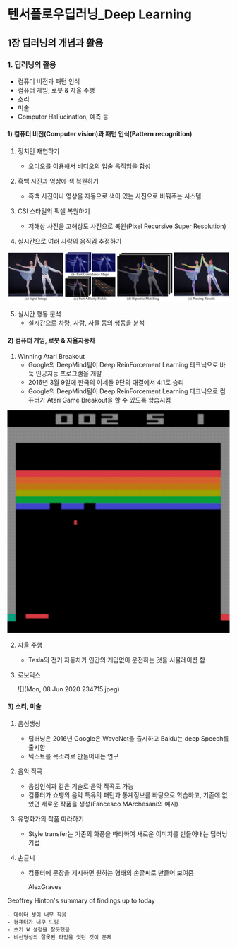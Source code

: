 # 텐서플로우딥러닝_Deep Learning

## 1장 딥러닝의 개념과 활용

### 1. 딥러닝의 활용

- 컴퓨터 비전과 패턴 인식
- 컴퓨터 게임, 로봇 & 자율 주행
- 소리
- 미술
- Computer Hallucination, 예측 등



#### 1) 컴퓨터 비전(Computer vision)과 패턴 인식(Pattern recognition)

1. 정치인 재연하기
   - 오디오를 이용해서 비디오의 입술 움직임을 합성
2. 흑백 사진과 영상에 색 복원하기
   - 흑백 사진이나 영상을 자동으로 색이 있는 사진으로 바꿔주는 시스템
3. CSI 스타일의 픽셀 복원하기
   - 저해상 사진을 고해상도 사진으로 복원(Pixel Recursive Super Resolution)

4. 실시간으로 여러 사람의 움직임 추정하기

![](0_421A-ZmnmEzpRx89_.png)

5. 실시간 행동 분석
   - 실시간으로 차량, 사람, 사물 등의 행동을 분석



#### 2) 컴퓨터 게임, 로봇 & 자율자동차

1. Winning Atari Breakout
   - Google의 DeepMind팀이 Deep ReinForcement Learning 테크닉으로 바둑 인공지능 프로그램을 개발
   - 2016년 3월 9일에 한국의 이세돌 9단의 대결에서 4:1로 승리
   - Google의 DeepMind팀이 Deep ReinForcement Learning 테크닉으로 컴퓨터가 Atari Game Breakout을 할 수 있도록 학습시킴

![](1_XyIpmXXAjbXerDzmGQL1yA.gif)

2. 자율 주행

   - Tesla의 전기 자동차가 인간의 개입없이 운전하는 것을 시뮬레이션 함

3. 로보틱스

   ![](Mon, 08 Jun 2020 234715.jpeg)



#### 3) 소리, 미술

1. 음성생성

   - 딥러닝은 2016년 Google은 WaveNet을 출시하고 Baidu는 deep Speech를 출시함
   - 텍스트를 목소리로 만들어내는 연구

2. 음악 작곡

   - 음성인식과 같은 기술로 음악 작곡도 가능
   - 컴퓨터가 쇼팽의 음악 특유의 패턴과 통계정보를 바탕으로 학습하고, 기존에 없었던 새로운 작품을 생성(Fancesco MArchesani의 예시)

3. 유명화가의 작품 따라하기

   - Style transfer는 기존의 화풍을 따라하여 새로운 이미지를 만들어내는 딥러닝 기법

4. 손글씨

   - 컴퓨터에 문장을 제시하면 원하는 형태의 손글씨로 만들어 보여줌

     AlexGraves



Geoffrey Hinton's summary of findings up to today

	- 데이터 셋이 너무 작음
	- 컴퓨터가 너무 느림
	- 초기 W 설정을 잘못했음
	- 비선형성의 잘못된 타입을 썻던 것이 문제